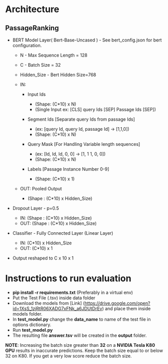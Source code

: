 # Architecture
## PassageRanking
* BERT Model Layer( Bert-Base-Uncased ) - See bert_config.json for bert configuration.
    * N - Max Sequence Length = 128
    * C - Batch Size = 32
    * Hidden_Size - Bert Hidden Size=768
    * IN:
        * Input Ids 
            * (Shape: (C*10) x N) 
            * (Single Input ex: [CLS] query Ids [SEP] Passage Ids [SEP])
        * Segment Ids [Separate query Ids from passage Ids]
 
            * (ex: [query Id, query Id, passage Id] -> [1,1,0])
            * (Shape: (C*10) x N)

        * Query Mask [For Handling Variable length sequences]

            * (ex: [Id, Id, Id, 0, 0] -> [1, 1 1, 0, 0])
            * (Shape: (C*10) x N)

        * Labels [Passage Instance Number 0-9]

            * (Shape: (C*10) x 1)

   * OUT: Pooled Output
        
        * (Shape : (C*10) x Hidden_Size)

* Dropout Layer - p=0.5

    * IN: (Shape : (C*10) x Hidden_Size)
    * OUT: (Shape : (C*10) x Hidden_Size)

* Classifier - Fully Connected Layer (Linear Layer)

    * IN: (C*10) x Hidden_Size 
    * OUT: (C*10) x 1

* Output reshaped to C x 10 x 1


# Instructions to run evaluation
* **pip install -r requirements.txt** (Preferably in a virtual env)
* Put the Test File (.tsv) inside data folder
* Download the models from [Link] (https://drive.google.com/open?id=1XsS_1zjRtR06XADG7xFNk_a6JDUtDrEv)
        and place them inside models folder.
* In **test_model.py** change the **data_name** to name of the test file in options dictionary.
* Run **test_model.py**
* The resulting file **answer.tsv** will be created in the **output** folder.

**NOTE**: Increasing the batch size greater than **32** on a **NVIDIA Tesla K80 GPU** results in inaccurate predictions. Keep the batch size equal to or below 32 on K80. If you get a very low score reduce the batch size.